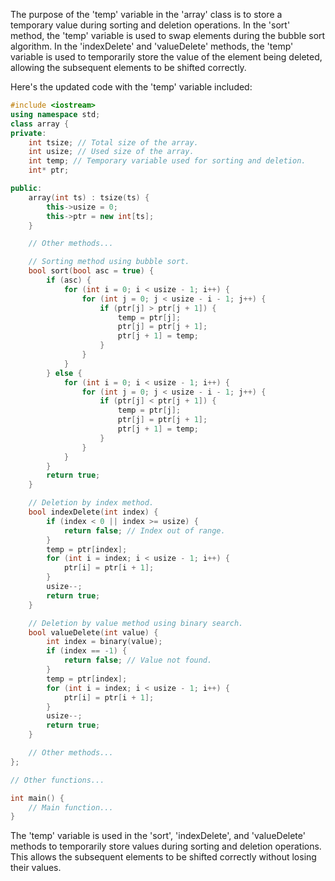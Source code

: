 The purpose of the 'temp' variable in the 'array' class is to store a temporary value during sorting and deletion operations. In the 'sort' method, the 'temp' variable is used to swap elements during the bubble sort algorithm. In the 'indexDelete' and 'valueDelete' methods, the 'temp' variable is used to temporarily store the value of the element being deleted, allowing the subsequent elements to be shifted correctly.

Here's the updated code with the 'temp' variable included:

```cpp
#include <iostream>
using namespace std;
class array {
private:
    int tsize; // Total size of the array.
    int usize; // Used size of the array.
    int temp; // Temporary variable used for sorting and deletion.
    int* ptr;

public:
    array(int ts) : tsize(ts) {
        this->usize = 0;
        this->ptr = new int[ts];
    }

    // Other methods...

    // Sorting method using bubble sort.
    bool sort(bool asc = true) {
        if (asc) {
            for (int i = 0; i < usize - 1; i++) {
                for (int j = 0; j < usize - i - 1; j++) {
                    if (ptr[j] > ptr[j + 1]) {
                        temp = ptr[j];
                        ptr[j] = ptr[j + 1];
                        ptr[j + 1] = temp;
                    }
                }
            }
        } else {
            for (int i = 0; i < usize - 1; i++) {
                for (int j = 0; j < usize - i - 1; j++) {
                    if (ptr[j] < ptr[j + 1]) {
                        temp = ptr[j];
                        ptr[j] = ptr[j + 1];
                        ptr[j + 1] = temp;
                    }
                }
            }
        }
        return true;
    }

    // Deletion by index method.
    bool indexDelete(int index) {
        if (index < 0 || index >= usize) {
            return false; // Index out of range.
        }
        temp = ptr[index];
        for (int i = index; i < usize - 1; i++) {
            ptr[i] = ptr[i + 1];
        }
        usize--;
        return true;
    }

    // Deletion by value method using binary search.
    bool valueDelete(int value) {
        int index = binary(value);
        if (index == -1) {
            return false; // Value not found.
        }
        temp = ptr[index];
        for (int i = index; i < usize - 1; i++) {
            ptr[i] = ptr[i + 1];
        }
        usize--;
        return true;
    }

    // Other methods...
};

// Other functions...

int main() {
    // Main function...
}
```

The 'temp' variable is used in the 'sort', 'indexDelete', and 'valueDelete' methods to temporarily store values during sorting and deletion operations. This allows the subsequent elements to be shifted correctly without losing their values.